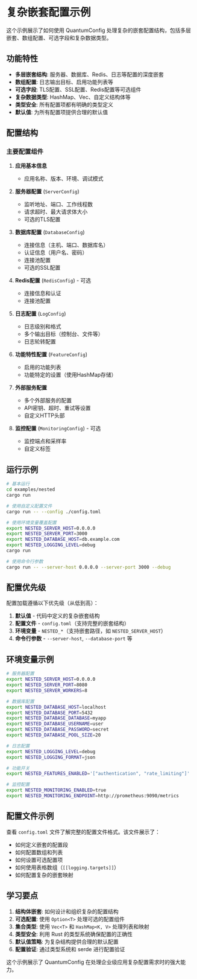 # 复杂嵌套配置示例

这个示例展示了如何使用 QuantumConfig 处理复杂的嵌套配置结构，包括多层嵌套、数组配置、可选字段和复杂数据类型。

## 功能特性

- **多层嵌套结构**: 服务器、数据库、Redis、日志等配置的深度嵌套
- **数组配置**: 日志输出目标、启用功能列表等
- **可选字段**: TLS配置、SSL配置、Redis配置等可选组件
- **复杂数据类型**: HashMap、Vec、自定义结构体等
- **类型安全**: 所有配置项都有明确的类型定义
- **默认值**: 为所有配置项提供合理的默认值

## 配置结构

### 主要配置组件

1. **应用基本信息**
   - 应用名称、版本、环境、调试模式

2. **服务器配置** (`ServerConfig`)
   - 监听地址、端口、工作线程数
   - 请求超时、最大请求体大小
   - 可选的TLS配置

3. **数据库配置** (`DatabaseConfig`)
   - 连接信息（主机、端口、数据库名）
   - 认证信息（用户名、密码）
   - 连接池配置
   - 可选的SSL配置

4. **Redis配置** (`RedisConfig`) - 可选
   - 连接信息和认证
   - 连接池配置

5. **日志配置** (`LogConfig`)
   - 日志级别和格式
   - 多个输出目标（控制台、文件等）
   - 日志轮转配置

6. **功能特性配置** (`FeatureConfig`)
   - 启用的功能列表
   - 功能特定的设置（使用HashMap存储）

7. **外部服务配置**
   - 多个外部服务的配置
   - API密钥、超时、重试等设置
   - 自定义HTTP头部

8. **监控配置** (`MonitoringConfig`) - 可选
   - 监控端点和采样率
   - 自定义标签

## 运行示例

```bash
# 基本运行
cd examples/nested
cargo run

# 使用自定义配置文件
cargo run -- --config ./config.toml

# 使用环境变量覆盖配置
export NESTED_SERVER_HOST=0.0.0.0
export NESTED_SERVER_PORT=3000
export NESTED_DATABASE_HOST=db.example.com
export NESTED_LOGGING_LEVEL=debug
cargo run

# 使用命令行参数
cargo run -- --server-host 0.0.0.0 --server-port 3000 --debug
```

## 配置优先级

配置加载遵循以下优先级（从低到高）：

1. **默认值** - 代码中定义的复杂嵌套结构
2. **配置文件** - `config.toml`（支持完整的嵌套结构）
3. **环境变量** - `NESTED_*`（支持嵌套路径，如 `NESTED_SERVER_HOST`）
4. **命令行参数** - `--server-host`, `--database-port` 等

## 环境变量示例

```bash
# 服务器配置
export NESTED_SERVER_HOST=0.0.0.0
export NESTED_SERVER_PORT=8080
export NESTED_SERVER_WORKERS=8

# 数据库配置
export NESTED_DATABASE_HOST=localhost
export NESTED_DATABASE_PORT=5432
export NESTED_DATABASE_DATABASE=myapp
export NESTED_DATABASE_USERNAME=user
export NESTED_DATABASE_PASSWORD=secret
export NESTED_DATABASE_POOL_SIZE=20

# 日志配置
export NESTED_LOGGING_LEVEL=debug
export NESTED_LOGGING_FORMAT=json

# 功能开关
export NESTED_FEATURES_ENABLED='["authentication", "rate_limiting"]'

# 监控配置
export NESTED_MONITORING_ENABLED=true
export NESTED_MONITORING_ENDPOINT=http://prometheus:9090/metrics
```

## 配置文件示例

查看 `config.toml` 文件了解完整的配置文件格式。该文件展示了：

- 如何定义嵌套的配置段
- 如何配置数组和列表
- 如何设置可选配置项
- 如何使用表格数组（`[[logging.targets]]`）
- 如何配置复杂的嵌套映射

## 学习要点

1. **结构体嵌套**: 如何设计和组织复杂的配置结构
2. **可选配置**: 使用 `Option<T>` 处理可选的配置组件
3. **集合类型**: 使用 `Vec<T>` 和 `HashMap<K, V>` 处理列表和映射
4. **类型安全**: 利用 Rust 的类型系统确保配置的正确性
5. **默认值策略**: 为复杂结构提供合理的默认配置
6. **配置验证**: 通过类型系统和 serde 进行配置验证

这个示例展示了 QuantumConfig 在处理企业级应用复杂配置需求时的强大能力。